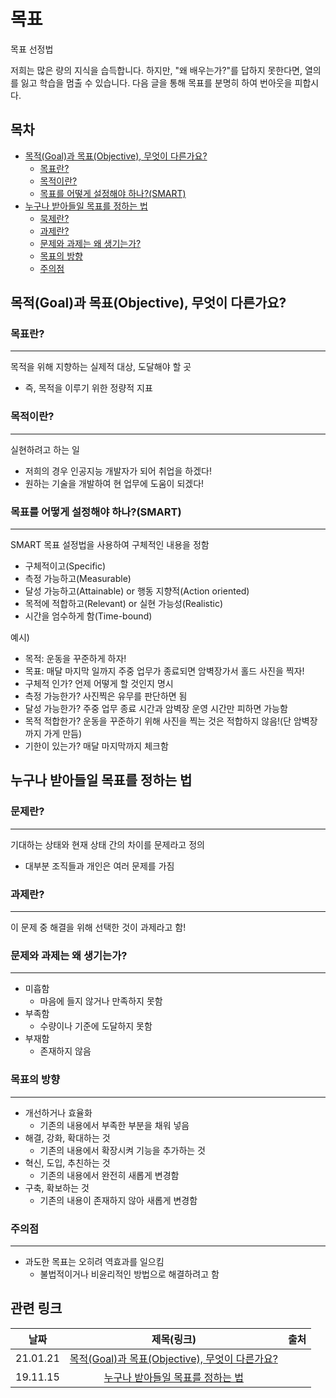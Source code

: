 # 목표

목표 선정법

저희는 많은 량의 지식을 습득합니다. 하지만, "왜 배우는가?"를 답하지 못한다면, 열의를 잃고 학습을 멈출 수 있습니다. 다음 글을 통해 목표를 분명히 하여 번아웃을 피합시다.

## 목차

- [목적(Goal)과 목표(Objective), 무엇이 다른가요?](#목적goal과-목표objective-무엇이-다른가요)
  - [목표란?](#목표란)
  - [목적이란?](#목적이란)
  - [목표를 어떻게 설정해야 하나?(SMART)](#목표를-어떻게-설정해야-하나smart)
- [누구나 받아들일 목표를 정하는 법](#누구나-받아들일-목표를-정하는-법)
  - [묵제란?](#문제란)
  - [과제란?](#과제란)
  - [문제와 과제는 왜 생기는가?](#문제와-과제는-왜-생기는가)
  - [목표의 방향](#목표의-방향)
  - [주의점](#주의점)

## 목적(Goal)과 목표(Objective), 무엇이 다른가요?

### 목표란?

***

목적을 위해 지향하는 실제적 대상, 도달해야 할 곳

- 즉, 목적을 이루기 위한 정량적 지표

### 목적이란?

***

실현하려고 하는 일

- 저희의 경우 인공지능 개발자가 되어 취업을 하겠다!
- 원하는 기술을 개발하여 현 업무에 도움이 되겠다!

### 목표를 어떻게 설정해야 하나?(SMART)

***

SMART 목표 설정법을 사용하여 구체적인 내용을 정함

- 구체적이고(Specific)
- 측정 가능하고(Measurable)
- 달성 가능하고(Attainable) or 행동 지향적(Action oriented)
- 목적에 적합하고(Relevant) or 실현 가능성(Realistic)
- 시간을 엄수하게 함(Time-bound)

예시)

- 목적: 운동을 꾸준하게 하자!
- 목표: 매달 마지막 일까지 주중 업무가 종료되면 암벽장가서 홀드 사진을 찍자!
- 구체적 인가? 언제 어떻게 할 것인지 명시
- 측정 가능한가? 사진찍은 유무를 판단하면 됨
- 달성 가능한가? 주중 업무 종료 시간과 암벽장 운영 시간만 피하면 가능함
- 목적 적합한가? 운동을 꾸준하기 위해 사진을 찍는 것은 적합하지 않음!(단 암벽장까지 가게 만듬)
- 기한이 있는가? 매달 마지막까지 체크함

## 누구나 받아들일 목표를 정하는 법

### 문제란?

***

기대하는 상태와 현재 상태 간의 차이를 문제라고 정의

- 대부분 조직들과 개인은 여러 문제를 가짐

### 과제란?

***

이 문제 중 해결을 위해 선택한 것이 과제라고 함!

### 문제와 과제는 왜 생기는가?

***

- 미흡함
  - 마음에 들지 않거나 만족하지 못함
- 부족함
  - 수량이나 기준에 도달하지 못함
- 부재함
  - 존재하지 않음

### 목표의 방향

***

- 개선하거나 효율화
  - 기존의 내용에서 부족한 부분을 채워 넣음
- 해결, 강화, 확대하는 것
  - 기존의 내용에서 확장시켜 기능을 추가하는 것
- 혁신, 도입, 추친하는 것
  - 기존의 내용에서 완전히 새롭게 변경함
- 구축, 확보하는 것
  - 기존의 내용이 존재하지 않아 새롭게 변경함

### 주의점

***

- 과도한 목표는 오히려 역효과를 일으킴
  - 불법적이거나 비윤리적인 방법으로 해결하려고 함

## 관련 링크

|날짜|제목(링크)|출처|
|:-:|:--------:|:--:|
|21.01.21|[목적(Goal)과 목표(Objective), 무엇이 다른가요?](https://blog.sphinfo.com/index.php/2021/01/21/goal-objective/?utm_source=facebook&utm_medium=facebookpost)||
|19.11.15|[누구나 받아들일 목표를 정하는 법](https://brunch.co.kr/@kjyyhk/13)||
